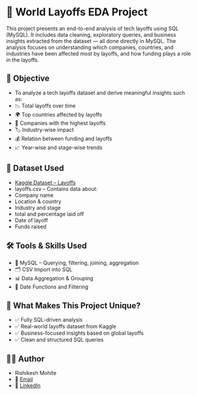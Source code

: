 # 🧠 World Layoffs EDA Project

This project presents an end-to-end analysis of tech layoffs using SQL (MySQL). It includes data cleaning, exploratory queries, and business insights extracted from the dataset — all done directly in MySQL. The analysis focuses on understanding which companies, countries, and industries have been affected most by layoffs, and how funding plays a role in the layoffs.


## 📌 Objective
- To analyze a tech layoffs dataset and derive meaningful insights such as:
- 📉 Total layoffs over time
- 🌍 Top countries affected by layoffs
- 🏢 Companies with the highest layoffs
- 🏷️ Industry-wise impact
- 💰 Relation between funding and layoffs
- 📈 Year-wise and stage-wise trends

## 📁 Dataset Used
- [Kaggle Dataset – Layoffs](https://www.kaggle.com/datasets/swaptr/layoffs-2022)
- layoffs.csv – Contains data about:
- Company name
- Location & country
- Industry and stage
- total and percentage laid off
- Date of layoff
- Funds raised 

## 🛠️ Tools & Skills Used
- 🐬 MySQL – Querying, filtering, joining, aggregation
- 🗂️ CSV Import into SQL
- 📊 Data Aggregation & Grouping
- 📅 Date Functions and Filtering

## 📌 What Makes This Project Unique?
- ✅ Fully SQL-driven analysis
- ✅ Real-world layoffs dataset from Kaggle
- ✅ Business-focused insights based on global layoffs
- ✅ Clean and structured SQL queries


## 🙋‍♂️ Author
- Rishikesh Mohite
- 📧 [Email](rishikeshmohite82@gmail.com)
- 🔗 [LinkedIn](www.linkedin.com/in/rishikeshmohite)


